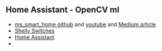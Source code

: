 ## Home Assistant - OpenCV ml
- [ms_smart_home github](https://github.com/ioanbsu/ml_smart_home) and [youtube](https://www.youtube.com/watch?v=cNVhywFMN0w) and [Medium article](https://medium.com/@ioanbsu1/home-assistant-with-computer-vision-ml-integration-8140b667dced)
- [Shelly Switches](https://www.shelly.com/en-us/products/switching-and-triggering#unfiltered)
- [Home Assistant](https://www.home-assistant.io/)
- 
